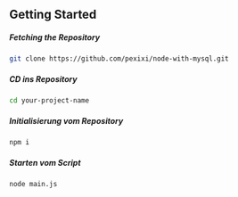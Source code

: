 
## Getting Started

##### Fetching the Repository

```bash
git clone https://github.com/pexixi/node-with-mysql.git
```

##### CD ins Repository

```bash
cd your-project-name
```

##### Initialisierung vom Repository

```bash
npm i
```

##### Starten vom Script

```bash
node main.js
```
